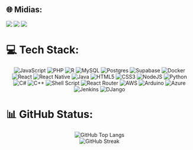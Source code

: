 ## 🌐 Midias:
<a href="https://instagram.com/vzrubinec" target="_blank"><img
        src="https://img.shields.io/badge/-Instagram-%23E4405F?style=for-the-badge&logo=instagram&logoColor=white"
        target="_blank"></a>
<a href="mailto:vrubinec@gmail.com"><img
        src="https://img.shields.io/badge/Gmail-D14836?style=for-the-badge&logo=gmail&logoColor=white"
        target="_blank"></a>
<a href="https://www.linkedin.com/in/victor-zanin-rubinec-8a69931a2/" target="_blank"><img
        src="https://img.shields.io/badge/-LinkedIn-%230077B5?style=for-the-badge&logo=linkedin&logoColor=white"
        target="_blank"></a>

# 💻 Tech Stack:
<div align="center">
    <img src="https://img.shields.io/badge/javascript-%23323330.svg?style=for-the-badge&logo=javascript&logoColor=%23F7DF1E"
        alt="JavaScript">
    <img src="https://img.shields.io/badge/php-%23777BB4.svg?style=for-the-badge&logo=php&logoColor=white" alt="PHP">
    <img src="https://img.shields.io/badge/r-%23276DC3.svg?style=for-the-badge&logo=r&logoColor=white" alt="R">
    <img src="https://img.shields.io/badge/mysql-%2300000f.svg?style=for-the-badge&logo=mysql&logoColor=white"
        alt="MySQL">
    <img src="https://img.shields.io/badge/postgres-%23316192.svg?style=for-the-badge&logo=postgresql&logoColor=white"
        alt="Postgres">
    <img src="https://img.shields.io/badge/Supabase-3ECF8E?style=for-the-badge&logo=supabase&logoColor=white"
        alt="Supabase">
    <img src="https://img.shields.io/badge/docker-%230db7ed.svg?style=for-the-badge&logo=docker&logoColor=white"
        alt="Docker">
    <img src="https://img.shields.io/badge/react-%2320232a.svg?style=for-the-badge&logo=react&logoColor=%2361DAFB"
        alt="React">
    <img src="https://img.shields.io/badge/react_native-%2320232a.svg?style=for-the-badge&logo=react&logoColor=%2361DAFB"
        alt="React Native">
    <img src="https://img.shields.io/badge/java-%23ED8B00.svg?style=for-the-badge&logo=openjdk&logoColor=white"
        alt="Java">
    <img src="https://img.shields.io/badge/html5-%23E34F26.svg?style=for-the-badge&logo=html5&logoColor=white"
        alt="HTML5">
    <img src="https://img.shields.io/badge/css3-%231572B6.svg?style=for-the-badge&logo=css3&logoColor=white" alt="CSS3">
    <img src="https://img.shields.io/badge/node.js-6DA55F?style=for-the-badge&logo=node.js&logoColor=white"
        alt="NodeJS">
    <img src="https://img.shields.io/badge/python-3670A0?style=for-the-badge&logo=python&logoColor=ffdd54" alt="Python">
    <img src="https://img.shields.io/badge/C%23-239120?style=for-the-badge&logo=csharp&logoColor=white" alt="C#">
    <img src="https://img.shields.io/badge/C%2B%2B-00599C?style=for-the-badge&logo=c%2B%2B&logoColor=white" alt="C++">
    <img src="https://img.shields.io/badge/shell_script-%23121011.svg?style=for-the-badge&logo=gnu-bash&logoColor=white"
        alt="Shell Script">
    <img src="https://img.shields.io/badge/React_Router-CA4245?style=for-the-badge&logo=react-router&logoColor=white"
        alt="React Router">
    <img src="https://img.shields.io/badge/AWS-%23FF9900.svg?style=for-the-badge&logo=amazon-aws&logoColor=white"
        alt="AWS">
    <img src="https://img.shields.io/badge/-Arduino-00979D?style=for-the-badge&logo=Arduino&logoColor=white"
        alt="Arduino">
    <img src="https://img.shields.io/badge/azure-%230072C6.svg?style=for-the-badge&logo=microsoftazure&logoColor=white"
        alt="Azure">
    <img src="https://img.shields.io/badge/jenkins-%232C5263.svg?style=for-the-badge&logo=jenkins&logoColor=white"
        alt="Jenkins">
    <img src="https://img.shields.io/badge/django-%23092E20.svg?style=for-the-badge&logo=django&logoColor=white"
        alt="DJango">
</div>

# 📊 GitHub Status:
<div align="center">
    <img src="https://github-readme-stats.vercel.app/api/top-langs/?username=Victor-Zanin-Rubinec&theme=radical&hide_border=false&include_all_commits=true&count_private=true&layout=compact"
        alt="GitHub Top Langs">
    <br>
    <img src="https://github-readme-streak-stats.herokuapp.com/?user=Victor-Zanin-Rubinec&theme=radical&hide_border=false"
        alt="GitHub Streak">
</div>
